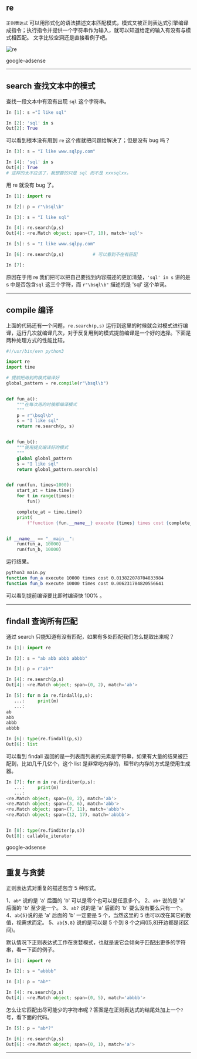 ## re
`正则表达式` 可以用形式化的语法描述文本匹配模式，模式又被正则表达式引擎编译成指令；执行指令并提供一个字符串作为输入，就可以知道给定的输入有没有与模式相匹配。 文字比较空洞还是直接看例子吧。

![re](static/2020-15/re-001.png)

google-adsense

---

## search 查找文本中的模式
查找一段文本中有没有出现 `sql` 这个字符串。

```python
In [1]: s ="I like sql"                                                         

In [2]: 'sql' in s                                                              
Out[2]: True
```

可以看到根本没有用到 `re` 这个库就把问题给解决了；但是没有 bug 吗？

```python
In [3]: s = "I like www.sqlpy.com"                                              

In [4]: 'sql' in s                                                              
Out[4]: True
# 这样的太不应该了，我想要的只是 sql 而不是 xxxsqlxx。
```

用 re 就没有 bug 了。

```python
In [1]: import re                                                               

In [2]: p = r"\bsql\b"                                                          

In [3]: s = "I like sql"                                                        

In [4]: re.search(p,s)                                                          
Out[4]: <re.Match object; span=(7, 10), match='sql'>

In [5]: s = "I like www.sqlpy.com"                                              

In [6]: re.search(p,s)           # 可以看到不在有匹配                                               

In [7]:
```

原因在于用 re 我们把可以把自己要找到内容描述的更加清楚，`'sql' in s` 讲的是 s 中是否包含`sql` 这三个字符，而 `r"\bsql\b"` 描述的是 'sql' 这个单词。

---

## compile 编译
上面的代码还有一个问题，`re.search(p,s)` 运行到这里的时候就会对模式进行编译，运行几次就编译几次，对于反复用到的模式提前编译是一个好的选择。下面是两种处理方式的性能比较。
```python
#!/usr/bin/evn python3

import re
import time

# 提前把用到的模式编译好
global_pattern = re.compile(r"\bsql\b")


def fun_a():
    """在每次用的时候都编译模式
    """
    p = r"\bsql\b"
    s = "I like sql"
    return re.search(p, s)


def fun_b():
    """使用提交编译好的模式
    """
    global global_pattern
    s = "I like sql"
    return global_pattern.search(s)


def run(fun, times=1000):
    start_at = time.time()
    for t in range(times):
        fun()

    complete_at = time.time()
    print(
        f"function {fun.__name__} execute {times} times cost {complete_at - start_at}")


if __name__ == "__main__":
    run(fun_a, 10000)
    run(fun_b, 10000)
```
运行结果。
```bash
python3 main.py 
function fun_a execute 10000 times cost 0.013822078704833984
function fun_b execute 10000 times cost 0.006231784820556641
```
可以看到提前编译要比即时编译快 100% 。

---

## findall 查询所有匹配
通过 search 只能知道有没有匹配，如果有多处匹配我们怎么提取出来呢？
```python
In [1]: import re                                                               

In [2]: s = "ab abb abbb abbbb"                                                 

In [3]: p = r"ab*"                                                              

In [4]: re.search(p,s)                                                          
Out[4]: <re.Match object; span=(0, 2), match='ab'>

In [5]: for m in re.findall(p,s): 
   ...:     print(m) 
   ...:                                                                         
ab
abb
abbb
abbbb

In [6]: type(re.findall(p,s))                                                   
Out[6]: list
```
可以看到 findall 返回的是一列表而列表的元素是字符串，如果有大量的结果被匹配到，比如几千几亿个，这个 list 是非常吃内存的，理节约内存的方式是使用生成器。
```python
In [7]: for m in re.finditer(p,s): 
   ...:     print(m) 
   ...:                                                                         
<re.Match object; span=(0, 2), match='ab'>
<re.Match object; span=(3, 6), match='abb'>
<re.Match object; span=(7, 11), match='abbb'>
<re.Match object; span=(12, 17), match='abbbb'>


In [8]: type(re.finditer(p,s))                                                  
Out[8]: callable_iterator
```

google-adsense

---

## 重复与贪婪

正则表达式对重复的描述包含 5 种形式。

1、`ab*` 说的是 'a' 后面的 'b' 可以是零个也可以是任意多个。 2、`ab+` 说的是 'a' 后面的 'b' 至少是一个。 3、`ab?` 说的是 'a' 后面的 'b' 要么没有要么只有一个。4、`ab{5}`说的是 'a' 后面的 'b' 一定要是 5 个，当然这里的 5 也可以改在其它的数值，视需求而定。 5、`ab{5,8}` 说的是可以是 5 个到 8 个之间([5,8]开边都是闭区间)。

默认情况下正则表达式工作在贪婪模式，也就是说它会倾向于匹配出更多的字符串，看一下面的例子。

```python
In [1]: import re                                                               

In [2]: s = "abbbb"                                                             

In [3]: p = "ab*"                                                               

In [4]: re.search(p,s)                                                          
Out[4]: <re.Match object; span=(0, 5), match='abbbb'>
```
怎么让它匹配出尽可能少的字符串呢？答案是在正则表达式的结尾处加上一个`?`号，看下面的代码。
```python
In [5]: p = "ab*?"                                                              

In [6]: re.search(p,s)                                                          
Out[6]: <re.Match object; span=(0, 1), match='a'>
```

---



